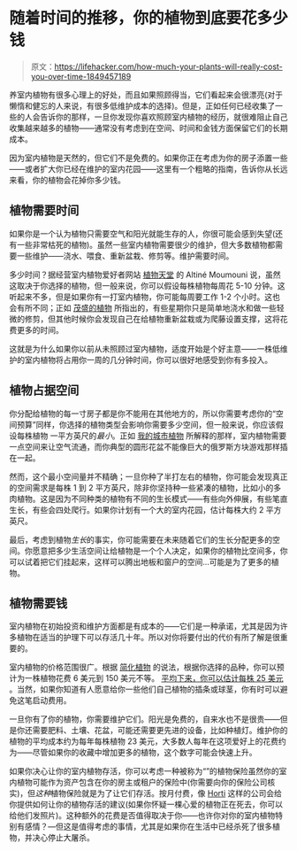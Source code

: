 # 随着时间的推移，你的植物到底要花多少钱

> 原文：<https://lifehacker.com/how-much-your-plants-will-really-cost-you-over-time-1849457189>

养室内植物有很多心理上的好处，而且如果照顾得当，它们看起来会很漂亮(对于懒惰和健忘的人来说，有很多低维护成本的选择)。但是，正如任何已经收集了一些的人会告诉你的那样，一旦你发现你喜欢照顾室内植物的经历，就很难阻止自己收集越来越多的植物——通常没有考虑到在空间、时间和金钱方面保留它们的长期成本。



因为室内植物是天然的，但它们不是免费的。如果你正在考虑为你的房子添置一些——或者扩大你已经在维护的室内花园——这里有一个粗略的指南，告诉你从长远来看，你的植物会花掉你多少钱。

## 植物需要时间

如果你是一个认为植物只需要空气和阳光就能生存的人，你很可能会感到失望(还有一些非常枯死的植物)。虽然一些室内植物需要很少的维护，但大多数植物都需要一些维护——浇水、喂食、重新盆栽、修剪等。维护需要时间。

多少时间？据经营室内植物爱好者网站 [植物天堂](https://plantsheaven.com/how-many-houseplants-are-too-many/) 的 Altiné Moumouni 说，虽然这取决于你选择的植物，但一般来说，你可以假设每株植物每周花 5-10 分钟。这听起来不多，但是如果你有一打室内植物，你可能每周要工作 1-2 个小时。这也会有所不同；正如 [茂盛的植物](https://flourishingplants.com/whats-the-cost-to-maintain-houseplants/) 所指出的，有些星期你只是简单地浇水和做一些轻微的修剪，但其他时候你会发现自己在给植物重新盆栽或为爬藤设置支撑，这将花费更多的时间。

这就是为什么如果你以前从未照顾过室内植物，适度开始是个好主意——一株低维护的室内植物将占用你一周的几分钟时间，你可以很好地感受到你有多投入。

## 植物占据空间

你分配给植物的每一寸房子都是你不能用在其他地方的，所以你需要考虑你的“空间预算”同样，你选择的植物类型会影响你需要多少空间，但一般来说，你应该假设每株植物 一平方英尺的*最小*。正如 [我的城市植物](https://mycityplants.com/blogs/plant-journal/how-to-choose-the-best-plants-for-your-home) 所解释的那样，室内植物需要一点空间来让空气流通，而你典型的圆形花盆不能像巨大的俄罗斯方块游戏那样插在一起。

然而，这个最小空间量并不精确；一旦你种了半打左右的植物，你可能会发现真正的空间需求是每株 1 到 2 平方英尺，除非你坚持种一些紧凑的植物，比如小的多肉植物。这是因为不同种类的植物有不同的生长模式——有些向外伸展，有些笔直生长，有些会四处爬行。如果你计划有一个大的室内花园，估计每株大约 2 平方英尺。

最后，考虑到植物*生长*的事实，你可能需要在未来随着它们的生长分配更多的空间。你愿意把多少生活空间让给植物是一个个人决定，如果你的植物比空间多，你可以试着把它们挂起来，这样可以腾出地板和窗户的空间...可能是为了更多的植物。

## 植物需要钱

室内植物在初始投资和维护方面都是有成本的——它们是一种承诺，尤其是因为许多植物在适当的护理下可以存活几十年。所以对你将要付出的代价有所了解是很重要的。

室内植物的价格范围很广。根据 [简化植物](https://simplifyplants.com/how-much-do-indoor-plants-cost/) 的说法，根据你选择的品种，你可以预计为一株植物花费 6 美元到 150 美元不等。 [平均下来，你可以估计每株 25 美元](https://simplifyplants.com/how-much-do-indoor-plants-cost/) 。当然，如果你知道有人愿意给你一些他们自己植物的插条或球茎，你有时可以避免这笔启动费用。

一旦你有了你的植物，你需要维护它们。阳光是免费的，自来水也不是很贵——但是你还需要肥料、土壤、花盆，可能还需要更先进的设备，比如种植灯。维护你的植物的平均成本约为每年每株植物 23 美元，大多数人每年在这项爱好上的花费约为——尽管如果你的收藏中增加更多的植物，这个数字可能会快速上升。

如果你决心让你的室内植物存活，你可以考虑一种被称为“”的植物保险虽然你的室内植物可能作为资产包含在你的房主或租户的保险中(你需要向你的保险公司核实)，但*这种*植物保险就是为了让它们存活。按月付费，像 [Horti](https://heyhorti.com/) 这样的公司会给你提供如何让你的植物存活的建议(如果你怀疑一棵心爱的植物正在死去，你可以给他们发照片)。这种额外的花费是否值得取决于你——也许你对你的室内植物特别有感情？—但这是值得考虑的事情，尤其是如果你在生活中已经杀死了很多植物，并决心停止大屠杀。